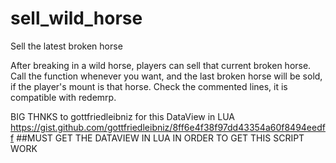 # sell_wild_horse
Sell the latest broken horse

After breaking in a wild horse, players can sell that current broken horse. Call the function whenever you want, and the last broken horse will be sold, if the player's mount is that horse. Check the commented lines, it is compatible with redemrp.

BIG THNKS to gottfriedleibniz for this DataView in LUA
https://gist.github.com/gottfriedleibniz/8ff6e4f38f97dd43354a60f8494eedff
##MUST GET THE DATAVIEW IN LUA IN ORDER  TO GET THIS SCRIPT WORK

